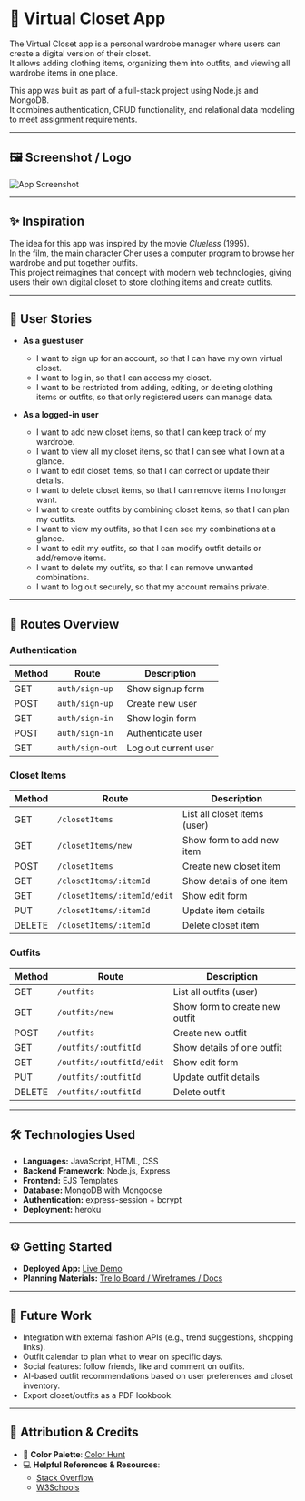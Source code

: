# 👗 Virtual Closet App

The Virtual Closet app is a personal wardrobe manager where users can create a digital version of their closet.  
It allows adding clothing items, organizing them into outfits, and viewing all wardrobe items in one place.  

This app was built as part of a full-stack project using Node.js and MongoDB.  
It combines authentication, CRUD functionality, and relational data modeling to meet assignment requirements.  

---

## 🖼️ Screenshot / Logo
![App Screenshot](https://i.ibb.co/23NRvfzn/Screenshot-2025-10-03-at-10-47-45-AM.png)  

---

## ✨ Inspiration
The idea for this app was inspired by the movie *Clueless* (1995).  
In the film, the main character Cher uses a computer program to browse her wardrobe and put together outfits.  
This project reimagines that concept with modern web technologies, giving users their own digital closet to store clothing items and create outfits.

---

## 📌 User Stories

- **As a guest user**  
  - I want to sign up for an account, so that I can have my own virtual closet.  
  - I want to log in, so that I can access my closet.  
  - I want to be restricted from adding, editing, or deleting clothing items or outfits, so that only registered users can manage data.  

- **As a logged-in user**  
  - I want to add new closet items, so that I can keep track of my wardrobe.  
  - I want to view all my closet items, so that I can see what I own at a glance.  
  - I want to edit closet items, so that I can correct or update their details.  
  - I want to delete closet items, so that I can remove items I no longer want.  
  - I want to create outfits by combining closet items, so that I can plan my outfits.  
  - I want to view my outfits, so that I can see my combinations at a glance.  
  - I want to edit my outfits, so that I can modify outfit details or add/remove items.  
  - I want to delete my outfits, so that I can remove unwanted combinations.  
  - I want to log out securely, so that my account remains private.  

---

## 📂 Routes Overview

### Authentication
| Method | Route        | Description             |
|--------|-------------|-------------------------|
| GET    | `auth/sign-up`   | Show signup form        |
| POST   | `auth/sign-up`   | Create new user         |
| GET    | `auth/sign-in`    | Show login form         |
| POST   | `auth/sign-in`    | Authenticate user       |
| GET    | `auth/sign-out`   | Log out current user    |

### Closet Items
| Method | Route              | Description                     |
|--------|-------------------|---------------------------------|
| GET    | `/closetItems`       | List all closet items (user)  |
| GET    | `/closetItems/new`   | Show form to add new item       |
| POST   | `/closetItems`       | Create new closet item        |
| GET    | `/closetItems/:itemId`   | Show details of one item        |
| GET    | `/closetItems/:itemId/edit` | Show edit form              |
| PUT    | `/closetItems/:itemId`   | Update item details             |
| DELETE | `/closetItems/:itemId`   | Delete closet item            |

### Outfits
| Method | Route             | Description                     |
|--------|------------------|---------------------------------|
| GET    | `/outfits`       | List all outfits (user)         |
| GET    | `/outfits/new`   | Show form to create new outfit  |
| POST   | `/outfits`       | Create new outfit               |
| GET    | `/outfits/:outfitId`   | Show details of one outfit      |
| GET    | `/outfits/:outfitId/edit` | Show edit form               |
| PUT    | `/outfits/:outfitId`   | Update outfit details           |
| DELETE | `/outfits/:outfitId`   | Delete outfit                   |

---

## 🛠️ Technologies Used

- **Languages:** JavaScript, HTML, CSS  
- **Backend Framework:** Node.js, Express  
- **Frontend:** EJS Templates  
- **Database:** MongoDB with Mongoose  
- **Authentication:** express-session + bcrypt  
- **Deployment:** heroku 

---

## ⚙️ Getting Started

- **Deployed App:** [Live Demo](https://virtual-closet-app-3e153123c032.herokuapp.com/)  
- **Planning Materials:** [Trello Board / Wireframes / Docs](https://trello.com/invite/b/68cfdb04cd1a41da3d331923/ATTI33fb665c90d835021aeb1e0563a0c5f9AE633675/virtual-closet)

---

## 🚀 Future Work

- Integration with external fashion APIs (e.g., trend suggestions, shopping links).  
- Outfit calendar to plan what to wear on specific days.  
- Social features: follow friends, like and comment on outfits.  
- AI-based outfit recommendations based on user preferences and closet inventory.  
- Export closet/outfits as a PDF lookbook.  

---

## 🙏 Attribution & Credits

- 🎨 **Color Palette**: [Color Hunt](https://colorhunt.co/)  
- 💻 **Helpful References & Resources**:  
  - [Stack Overflow](https://stackoverflow.com)  
  - [W3Schools](https://www.w3schools.com/)
